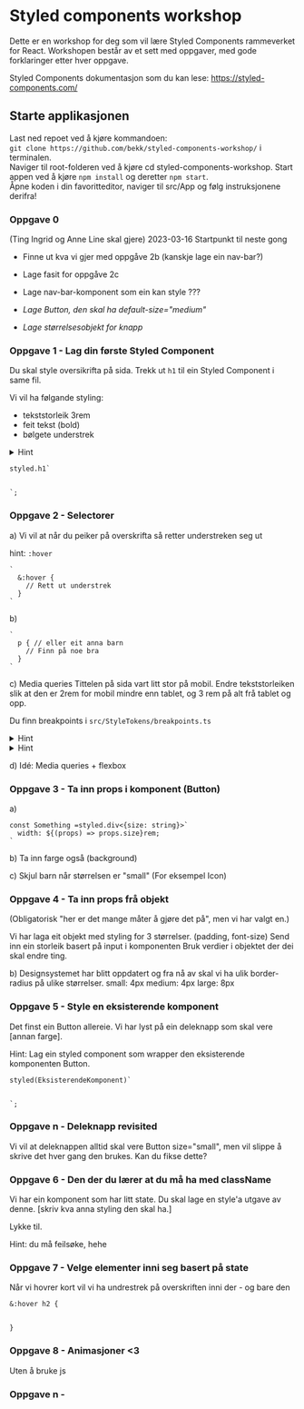 # Styled components workshop

Dette er en workshop for deg som vil lære Styled Components rammeverket for React. Workshopen består av et sett med oppgaver, med gode forklaringer etter hver oppgave.

Styled Components dokumentasjon som du kan lese: https://styled-components.com/

## Starte applikasjonen

Last ned repoet ved å kjøre kommandoen:  
 `git clone https://github.com/bekk/styled-components-workshop/` i terminalen.  
Naviger til root-folderen ved å kjøre cd styled-components-workshop.
Start appen ved å kjøre `npm install` og deretter `npm start`.  
Åpne koden i din favoritteditor, naviger til src/App og følg instruksjonene derifra!

### Oppgave 0

(Ting Ingrid og Anne Line skal gjere)
2023-03-16
Startpunkt til neste gong

-   Finne ut kva vi gjer med oppgåve 2b (kanskje lage ein nav-bar?)
-   Lage fasit for oppgåve 2c

-   Lage nav-bar-komponent som ein kan style ???
-   _Lage Button, den skal ha default-size="medium"_
-   _Lage størrelsesobjekt for knapp_

### Oppgave 1 - Lag din første Styled Component

Du skal style oversikrifta på sida. Trekk ut `h1` til ein Styled Component i same fil.

Vi vil ha følgande styling:

-   tekststorleik 3rem
-   feit tekst (bold)
-   bølgete understrek

<details>
<summary>Hint</summary>
hint: text-decoration-style
https://developer.mozilla.org/en-US/docs/Web/CSS/text-decoration-style
</details>

```
styled.h1`


`;
```

### Oppgave 2 - Selectorer

a) Vi vil at når du peiker på overskrifta så retter understreken seg ut

hint: `:hover`

```
`
  &:hover {
    // Rett ut understrek
  }
`

```

b)

```
`
  p { // eller eit anna barn
    // Finn på noe bra
  }
`

```

c) Media queries
Tittelen på sida vart litt stor på mobil. Endre tekststorleiken slik at den er 2rem for mobil mindre enn tablet, og 3 rem på alt frå tablet og opp.

Du finn breakpoints i `src/StyleTokens/breakpoints.ts`

<details>
<summary>Hint</summary>
(@media...) og template strings
</details>

<details>
<summary>Hint</summary>
Tablet-and-up
Den fancy enkle måten å gjere det på
</details>

d) Idé: Media queries + flexbox

### Oppgave 3 - Ta inn props i komponent (Button)

a)

```
const Something =styled.div<{size: string}>`
  width: ${(props) => props.size}rem;
`
```

b) Ta inn farge også (background)

c) Skjul barn når størrelsen er "small"
(For eksempel Icon)

### Oppgave 4 - Ta inn props frå objekt

(Obligatorisk "her er det mange måter å gjøre det på", men vi har valgt en.)

Vi har laga eit objekt med styling for 3 størrelser. (padding, font-size)
Send inn ein storleik basert på input i komponenten
Bruk verdier i objektet der dei skal endre ting.

b) Designsystemet har blitt oppdatert og fra nå av skal vi ha ulik border-radius på ulike størrelser.
small: 4px
medium: 4px
large: 8px

### Oppgave 5 - Style en eksisterende komponent

Det finst ein Button allereie. Vi har lyst på ein deleknapp som skal vere [annan farge].

Hint: Lag ein styled component som wrapper den eksisterende komponenten Button.

```
styled(EksisterendeKomponent)`


`;
```

### Oppgave n - Deleknapp revisited

Vi vil at deleknappen alltid skal vere Button size="small", men vil slippe å skrive det hver gang den brukes. Kan du fikse dette?

### Oppgave 6 - Den der du lærer at du må ha med className

Vi har ein komponent som har litt state. Du skal lage en style'a utgave av denne. [skriv kva anna styling den skal ha.]

Lykke til.

Hint: du må feilsøke, hehe

### Oppgave 7 - Velge elementer inni seg basert på state

Når vi hovrer kort vil vi ha undrestrek på overskriften inni der - og bare den

```
&:hover h2 {


}
```

### Oppgave 8 - Animasjoner <3

Uten å bruke js

### Oppgave n -
